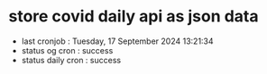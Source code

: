 # store covid daily api as json data

- last cronjob : Tuesday, 17 September 2024 13:21:34
- status og cron : success
- status daily cron : success
      
      